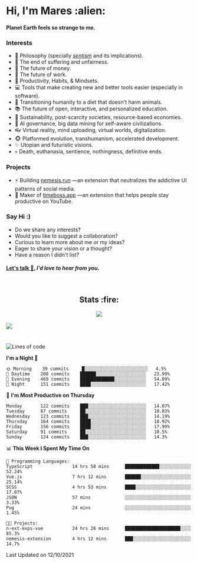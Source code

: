 <h1>Hi, I'm Mares :alien:</h1>

#### Planet Earth feels so strange to me.

### **Interests**

- 🌊 Philosophy (specially [_sentism_][sentismmedium] and its implications).
- 🎯 The end of suffering and unfairness.
- 💸 The future of money.
- 💼 The future of work.
- 🧠 Productivity, Habits, & Mindsets.
- 💻 Tools that make creating new and better tools easier (especially in software).
- 🥗 Transitioning humanity to a diet that doesn't harm animals.
- 📚 The future of open, interactive, and personalized education.
- 🌱 Sustainability, post-scarcity societies, resource-based economies.
- 🤖 AI governance, big data mining for self-aware civilizations.
- 👓 Virtual reality, mind uploading, virtual worlds, digitalization.
- 🐵 Platformed evolution, transhumanism, accelerated development.
- ✨ Utopian and futuristic visions.
- 💀 Death, euthanasia, sentience, nothingness, definitive ends.


### **Projects**

- ⚡ Building [nemesis.run](https://nemesis.run) —an extension that neutralizes the addictive UI patterns of social media.
- 💎 Maker of [timeboss.app](https://timeboss.app) —an extension that helps people stay productive on YouTube.


### **Say Hi :)**

- Do we share any interests?
- Would you like to suggest a collaboration?
- Curious to learn more about me or my ideas?
- Eager to share your vision or a thought?
- Have a reason I didn't list?

#### [Let's talk :wave:.](mailto:mareszhar@gmail.com) _I'd love to hear from you_.

[sentismmedium]: https://medium.com/@mareszhar/born-a-prisoner-a-reflection-about-life-its-struggles-and-a-plan-to-escape-d8566ce9b026

<br>

<h2 align="center">Stats :fire:</h2>

<div align="center">
  <img src="https://github-readme-streak-stats.herokuapp.com?user=mareszhar&theme=black-ice&hide_border=true&stroke=FFFFFF15&ring=DF8FFE&fire=DF8FFE&currStreakLabel=DF8FFE&background=1A232A&currStreakNum=86FFAB">
</div>

<!-- Add or remove this: &dates=B1AAB3FF at the end of the streak stats URL if they get bugged and aren't updating -->

<br>

<img src="https://activity-graph.herokuapp.com/graph?username=mareszhar&theme=nord&bg_color=00000000&color=979797&line=DF8FFE&point=00000000&area=true&hide_border=true">

<br>

<h1></h1>

<!--START_SECTION:waka-->
![Lines of code](https://img.shields.io/badge/From%20Hello%20World%20I%27ve%20Written-171256%20lines%20of%20code-blue)

**I'm a Night 🦉** 

```text
🌞 Morning    39 commits     █░░░░░░░░░░░░░░░░░░░░░░░░   4.5% 
🌆 Daytime    208 commits    ██████░░░░░░░░░░░░░░░░░░░   23.99% 
🌃 Evening    469 commits    █████████████░░░░░░░░░░░░   54.09% 
🌙 Night      151 commits    ████░░░░░░░░░░░░░░░░░░░░░   17.42%

```
📅 **I'm Most Productive on Thursday** 

```text
Monday       122 commits    ███░░░░░░░░░░░░░░░░░░░░░░   14.07% 
Tuesday      87 commits     ██░░░░░░░░░░░░░░░░░░░░░░░   10.03% 
Wednesday    123 commits    ███░░░░░░░░░░░░░░░░░░░░░░   14.19% 
Thursday     164 commits    ████░░░░░░░░░░░░░░░░░░░░░   18.92% 
Friday       156 commits    ████░░░░░░░░░░░░░░░░░░░░░   17.99% 
Saturday     91 commits     ██░░░░░░░░░░░░░░░░░░░░░░░   10.5% 
Sunday       124 commits    ███░░░░░░░░░░░░░░░░░░░░░░   14.3%

```


📊 **This Week I Spent My Time On** 

```text
💬 Programming Languages: 
TypeScript               14 hrs 58 mins      █████████████░░░░░░░░░░░░   52.24% 
Vue.js                   7 hrs 12 mins       ██████░░░░░░░░░░░░░░░░░░░   25.14% 
SCSS                     4 hrs 53 mins       ████░░░░░░░░░░░░░░░░░░░░░   17.07% 
JSON                     57 mins             ░░░░░░░░░░░░░░░░░░░░░░░░░   3.33% 
Pug                      24 mins             ░░░░░░░░░░░░░░░░░░░░░░░░░   1.45%

🐱‍💻 Projects: 
n-ext-exps-vue           24 hrs 26 mins      █████████████████████░░░░   85.3% 
nemesis-extension        4 hrs 12 mins       ███░░░░░░░░░░░░░░░░░░░░░░   14.7%

```


 Last Updated on 12/10/2021
<!--END_SECTION:waka-->


